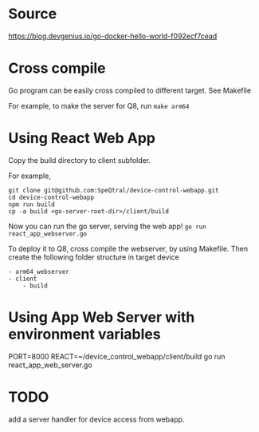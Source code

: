 # Source 
https://blog.devgenius.io/go-docker-hello-world-f092ecf7cead

# Cross compile
Go program can be easily cross compiled to different target.
See Makefile

For example, to make the server for Q8, run 
`make arm64`

# Using React Web App
Copy the build directory to client subfolder.

For example,
```
git clone git@github.com:SpeQtral/device-control-webapp.git 
cd device-control-webapp
npm run build
cp -a build <go-server-root-dir>/client/build
```
Now you can run the go server, serving the web app!
`go run react_app_webserver.go`

To deploy it to Q8,
cross compile the webserver, by using Makefile.
Then create the following folder structure in target device
```
- arm64_webserver
- client
    - build
```
# Using App Web Server with environment variables
 PORT=8000 REACT=~/device_control_webapp/client/build go run react_app_web_server.go 


# TODO 
add a server handler for device access from webapp.
